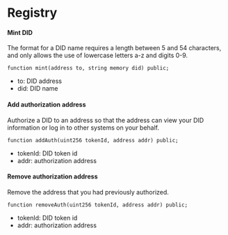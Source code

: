 # Registry

#### Mint DID

The format for a DID name requires a length between 5 and 54 characters, and only allows the use of lowercase letters a-z and digits 0-9.

```solidity
function mint(address to, string memory did) public;
```

* to: DID address
* did: DID name

#### Add authorization address

Authorize a DID to an address so that the address can view your DID information or log in to other systems on your behalf.

```solidity
function addAuth(uint256 tokenId, address addr) public;
```

* tokenId: DID token id
* addr: authorization address

#### Remove authorization address

Remove the address that you had previously authorized.

```solidity
function removeAuth(uint256 tokenId, address addr) public;
```

* tokenId: DID token id
* addr: authorization address

